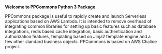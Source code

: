 **Welcome to PPCommons Python 3 Package**

PPCommons package is useful to rapidly create and launch Serverless applications based on AWS Lambda. It is intended to remove overhead of integrating common libraries for setting up basic features such as database integrations, redis based cache integration, basic authentication and authorization features, templating based on Jinja2 template engine and a few other standard business objects. PPCommons is based on AWS Chalice project. 
